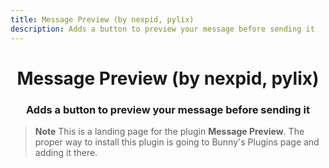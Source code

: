```yaml
---
title: Message Preview (by nexpid, pylix)
description: Adds a button to preview your message before sending it
---
```


<!--
  * This file was autogenerated
  * If you want to change anything, do so in the build.mjs script
  * https://github.com/nexpid/BunnyPlugins/edit/dev/scripts/build.mjs
-->

<div align="center">
    <h1>Message Preview (by nexpid, pylix)</h1>
    <h3>Adds a button to preview your message before sending it</h3>
</div>

> **Note**
> This is a landing page for the plugin **Message Preview**. The proper way to install this plugin is going to Bunny's Plugins page and adding it there.
